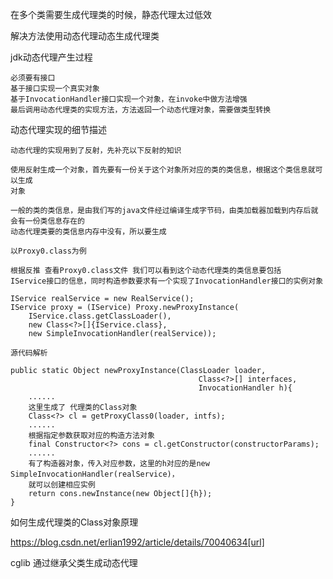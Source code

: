 在多个类需要生成代理类的时候，静态代理太过低效

解决方法使用动态代理动态生成代理类

jdk动态代理产生过程
    
    必须要有接口
    基于接口实现一个真实对象
    基于InvocationHandler接口实现一个对象，在invoke中做方法增强
    最后调用动态代理类的实现方法，方法返回一个动态代理对象，需要做类型转换
    
动态代理实现的细节描述

    动态代理的实现用到了反射，先补充以下反射的知识
    
    使用反射生成一个对象，首先要有一份关于这个对象所对应的类的类信息，根据这个类信息就可以生成
    对象
    
    一般的类的类信息，是由我们写的java文件经过编译生成字节码，由类加载器加载到内存后就会有一份类信息存在的
    动态代理类要的类信息内存中没有，所以要生成
    
    以Proxy0.class为例
   
    根据反推 查看Proxy0.class文件 我们可以看到这个动态代理类的类信息要包括
    IService接口的信息，同时构造参数要求有一个实现了InvocationHandler接口的实例对象
    
    IService realService = new RealService();
    IService proxy = (IService) Proxy.newProxyInstance(
        IService.class.getClassLoader(), 
        new Class<?>[]{IService.class},
        new SimpleInvocationHandler(realService));
        
    源代码解析
    
    public static Object newProxyInstance(ClassLoader loader,
                                              Class<?>[] interfaces,
                                              InvocationHandler h){
        ......
        这里生成了 代理类的Class对象
        Class<?> cl = getProxyClass0(loader, intfs);                                          
        ......
        根据指定参数获取对应的构造方法对象
        final Constructor<?> cons = cl.getConstructor(constructorParams);
        ......
        有了构造器对象，传入对应参数，这里的h对应的是new SimpleInvocationHandler(realService)，
        就可以创建相应实例
        return cons.newInstance(new Object[]{h});
    }
    
    
如何生成代理类的Class对象原理

https://blog.csdn.net/erlian1992/article/details/70040634[url]
    
    
    
cglib 通过继承父类生成动态代理
    
    